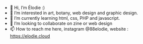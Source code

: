 - 👋 Hi, I’m Élodie :)
- 👀 I’m interested in art, botany, web design and graphic design.
- 🌱 I’m currently learning html, css, PHP and javascript.
- 💞️ I’m looking to collaborate on zine or web design
- 📫 How to reach me here, instagram @88elodie, website : https://elodie.cloud

<!---
88elodie/88elodie is a ✨ special ✨ repository because its `README.md` (this file) appears on your GitHub profile.
You can click the Preview link to take a look at your changes.
--->
